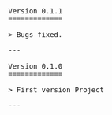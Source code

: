 <pre>

Version 0.1.1
=============

> Bugs fixed.

---

Version 0.1.0
=============

> First version Project

---

</pre>